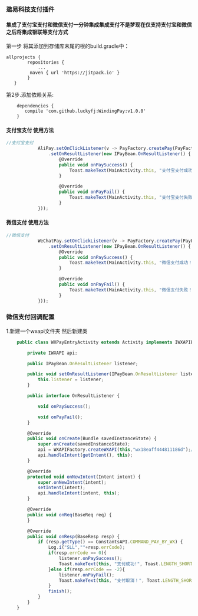 ### 遨易科技支付插件

#### 集成了支付宝支付和微信支付一分钟集成集成支付不是梦现在仅支持支付宝和微信之后将集成银联等支付方式



第一步 将其添加到存储库末尾的根的build.gradle中：


    allprojects {
    		repositories {
    			...
   			 maven { url 'https://jitpack.io' }
    		}
	   }
第2步.添加依赖关系:

		dependencies {
		   compile 'com.github.luckyfj:WindingPay:v1.0.0'
		}

#### 支付宝支付 使用方法
```javascript
//支付宝支付
			AliPay.setOnClickListener(v -> PayFactory.createPay(PayFactory.ALPAY,this,“支付宝订单码”)
				.setOnResultListener(new IPayBean.OnResultListener() {
					@Override
					public void onPaySuccess() {
						Toast.makeText(MainActivity.this, "支付宝支付成功！", Toast.LENGTH_SHORT).show();
					}

					@Override
					public void onPayFail() {
						Toast.makeText(MainActivity.this, "支付宝支付失败！", Toast.LENGTH_SHORT).show();
					}
			}));
```

#### 微信支付 使用方法
```javascript
//微信支付
			WeChatPay.setOnClickListener(v -> PayFactory.createPay(PayFactory.WXPAY, MainActivity.this,WechatPayData)
				.setOnResultListener(new IPayBean.OnResultListener() {
					@Override
					public void onPaySuccess() {
						Toast.makeText(MainActivity.this, "微信支付成功！", Toast.LENGTH_SHORT).show();
					}

					@Override
					public void onPayFail() {
						Toast.makeText(MainActivity.this, "微信支付失败！", Toast.LENGTH_SHORT).show();
					}
			}));
```

### 微信支付回调配置
1.新建一个wxapi文件夹 然后新建类
```javascript
	public class WXPayEntryActivity extends Activity implements IWXAPIEventHandler {

		private IWXAPI api;

		public IPayBean.OnResultListener listener;

		public void setOnResultListener(IPayBean.OnResultListener listener) {
			this.listener = listener;
		}

		public interface OnResultListener {

			void onPaySuccess();

			void onPayFail();
		}

		@Override
		public void onCreate(Bundle savedInstanceState) {
			super.onCreate(savedInstanceState);
			api = WXAPIFactory.createWXAPI(this,"wx18eaff444811186d");//填写微信的APPKey
			api.handleIntent(getIntent(), this);
		}

		@Override
		protected void onNewIntent(Intent intent) {
			super.onNewIntent(intent);
			setIntent(intent);
			api.handleIntent(intent, this);
		}

		@Override
		public void onReq(BaseReq req) {
		}

		@Override
		public void onResp(BaseResp resp) {
			if (resp.getType() == ConstantsAPI.COMMAND_PAY_BY_WX) {
				Log.i("SLL",""+resp.errCode);
				if(resp.errCode == 0){
					listener.onPaySuccess();
					Toast.makeText(this, "支付成功!", Toast.LENGTH_SHORT).show();
				}else if(resp.errCode == -2){
					listener.onPayFail();
					Toast.makeText(this, "支付取消！", Toast.LENGTH_SHORT).show();
				}
				finish();
			}
		}
	}
```

